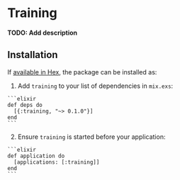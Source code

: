 # Training

**TODO: Add description**

## Installation

If [available in Hex](https://hex.pm/docs/publish), the package can be installed as:

  1. Add `training` to your list of dependencies in `mix.exs`:

    ```elixir
    def deps do
      [{:training, "~> 0.1.0"}]
    end
    ```

  2. Ensure `training` is started before your application:

    ```elixir
    def application do
      [applications: [:training]]
    end
    ```

